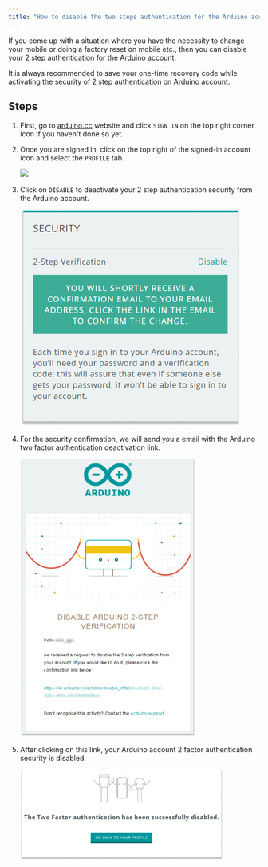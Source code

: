 ```yaml
---
title: "How to disable the two steps authentication for the Arduino account"
---
```


If you come up with a situation where you have the necessity to change your mobile or doing a factory reset on mobile etc., then you can disable your 2 step authentication for the Arduino account.

It is always recommended to save your one-time recovery code while activating the security of 2 step authentication on Arduino account.

## Steps

1. First, go to [arduino.cc](https://www.arduino.cc/) website and click `SIGN IN` on the top right corner icon if you haven't done so yet.

2. Once you are signed in, click on the top right of the signed-in account icon and select the `PROFILE` tab.

   ![](img/arduino-cc-profile-button.png)

3. Click on `DISABLE` to deactivate your 2 step authentication security from the Arduino account.

   ![](img/2factorAuth1.png)

4. For the security confirmation, we will send you a email with the Arduino two factor authentication deactivation link.

   ![](img/2factorAuth2.png)

5. After clicking on this link, your Arduino account 2 factor authentication security is disabled.

   ![](img/2factorAuth3.png)
